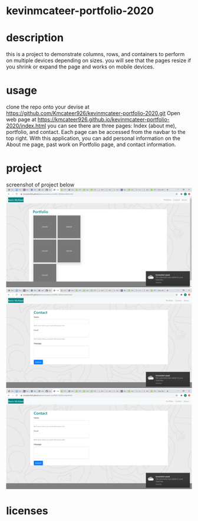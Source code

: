 # kevinmcateer-portfolio-2020

# description

this is a project to demonstrate columns, rows, and containers to perform on multiple devices depending on sizes.
you will see that the pages resize if you shrink or expand the page and works on mobile devices.

# usage

clone the repo onto your devise at https://github.com/Kmcateer926/kevinmcateer-portfolio-2020.git
Open web page at https://kmcateer926.github.io/kevinmcateer-portfolio-2020/index.html
you can see there are three pages: Index (about me), portfolio, and contact. Each page can be accessed from the navbar to the top right.
With this application, you can add personal information on the About me page, past work on Portfolio page, and contact information.

# project

screenshot of project below
![alt text](images\2020-09-16.1.png)
![alt text](images\2020-09-16.2.png)
![alt text](images\2020-09-16.2.png)

# licenses
